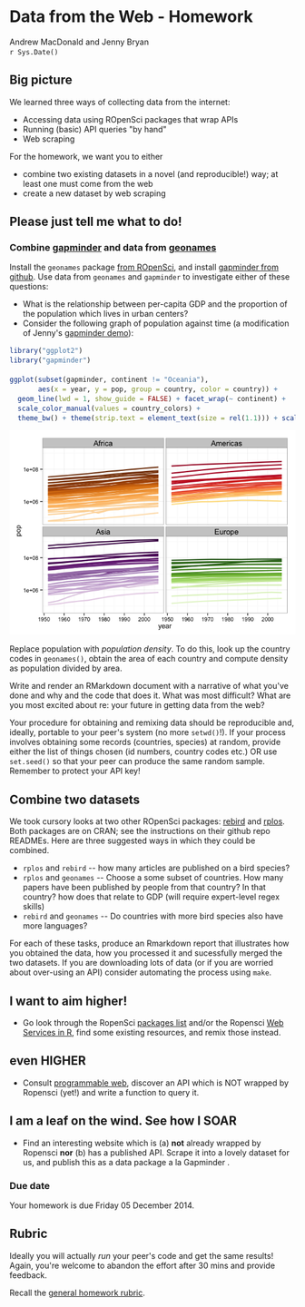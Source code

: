 # Data from the Web - Homework
Andrew MacDonald and Jenny Bryan  
`r Sys.Date()`  

## Big picture

We learned three ways of collecting data from the internet:

  * Accessing data using ROpenSci packages that wrap APIs
  * Running (basic) API queries "by hand"
  * Web scraping

For the homework, we want you to either

  * combine two existing datasets in a novel (and reproducible!) way; at least one must come from the web
  * create a new dataset by web scraping

## Please just tell me what to do! 

### Combine [gapminder](https://github.com/jennybc/gapminder) and data from [geonames](http://www.geonames.org/)

Install the `geonames` package [from ROpenSci](https://github.com/ropensci/geonames), and install [gapminder from github](https://github.com/jennybc/gapminder). Use data from `geonames` and `gapminder` to investigate either of these questions:

  * What is the relationship between per-capita GDP and the proportion of the population which lives in urban centers?
  * Consider the following graph of population against time (a modification of Jenny's [gapminder demo](https://github.com/jennybc/gapminder)):
    

```r
library("ggplot2")
library("gapminder")

ggplot(subset(gapminder, continent != "Oceania"),
       aes(x = year, y = pop, group = country, color = country)) +
  geom_line(lwd = 1, show_guide = FALSE) + facet_wrap(~ continent) +
  scale_color_manual(values = country_colors) +
  theme_bw() + theme(strip.text = element_text(size = rel(1.1))) + scale_y_log10()
```

![](hw12_data-from-web_files/figure-html/spaghetti-plot-pop-vs-year-1.png) 

Replace population with *population density*. To do this, look up the country codes in `geonames()`, obtain the area of each country and compute density as population divided by area.

Write and render an RMarkdown document with a narrative of what you've done and why and the code that does it. What was most difficult? What are you most excited about re: your future in getting data from the web?

Your procedure for obtaining and remixing data should be reproducible and, ideally, portable to your peer's system (no more `setwd()`!).  If your process involves obtaining some records (countries, species) at random, provide either the list of things chosen (id numbers, country codes etc.) OR use `set.seed()` so that your peer can produce the same random sample. 
Remember to protect your API key!

## Combine two datasets

We took cursory looks at two other ROpenSci packages: [rebird](https://github.com/ropensci/rebird) and [rplos](https://github.com/ropensci/rplos). Both packages are on CRAN; see the instructions on their github repo READMEs. Here are three suggested ways in which they could be combined.

  * `rplos` and `rebird` -- how many articles are published on a bird species? 
  * `rplos` and `geonames` -- Choose a some subset of countries. How many papers have been published by people from that country? In that country? how does that relate to GDP (will require expert-level regex skills)
  * `rebird` and `geonames` -- Do countries with more bird species also have more languages?
  
For each of these tasks, produce an Rmarkdown report that illustrates how you obtained the data, how you processed it and sucessfully merged the two datasets. If you are downloading lots of data (or if you are worried about over-using an API) consider automating the process using `make`. 

## I want to aim higher!

* Go look through the RopenSci [packages list](http://ropensci.org/packages/) and/or the Ropensci [Web Services in R](https://github.com/ropensci/webservices), find some existing resources, and remix those instead.

## even HIGHER

* Consult [programmable web](http://www.programmableweb.com/), discover an API which is NOT wrapped by Ropensci (yet!) and write a function to query it.

## I am a leaf on the wind. See how I SOAR

  * Find an interesting website which is (a) __not__ already wrapped by Ropensci __nor__ (b) has a published API. Scrape it into a lovely dataset for us, and publish this as a data package a la Gapminder .

### Due date

Your homework is due Friday 05 December 2014.

## Rubric

Ideally you will actually *run* your peer's code and get the same results! Again, you're welcome to abandon the effort after 30 mins and provide feedback.

Recall the [general homework rubric](http://stat545-ubc.github.io/peer-review01_marking-rubric.html).

